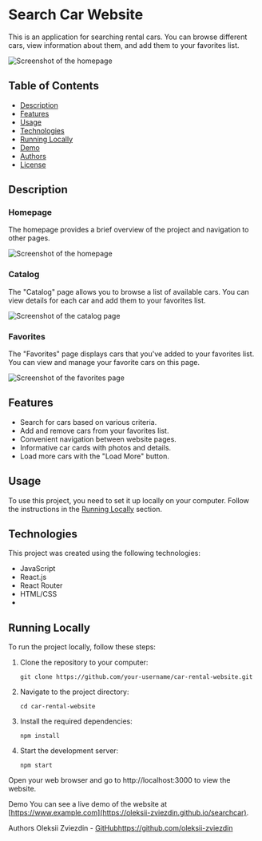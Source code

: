 # Search Car Website

This is an application for searching rental cars. You can browse different cars, view information about them, and add them to your favorites list.

![Screenshot of the homepage]([screenshots/home.png](https://ibb.co/QHQPvyS))

## Table of Contents

- [Description](#Description)
- [Features](#Features)
- [Usage](#Usage)
- [Technologies](#Technologies)
- [Running Locally](#Running-Locally)
- [Demo](#Demo)
- [Authors](#Authors)
- [License](#License)

## Description

### Homepage

The homepage provides a brief overview of the project and navigation to other pages.

![Screenshot of the homepage]([screenshots/home.png](https://ibb.co/QHQPvyS))

### Catalog

The "Catalog" page allows you to browse a list of available cars. You can view details for each car and add them to your favorites list.

![Screenshot of the catalog page]([screenshots/catalog.png](https://ibb.co/3rXF89S))

### Favorites

The "Favorites" page displays cars that you've added to your favorites list. You can view and manage your favorite cars on this page.

![Screenshot of the favorites page]([screenshots/favorites.png](https://ibb.co/HhkYJjW))

## Features

- Search for cars based on various criteria.
- Add and remove cars from your favorites list.
- Convenient navigation between website pages.
- Informative car cards with photos and details.
- Load more cars with the "Load More" button.

## Usage

To use this project, you need to set it up locally on your computer. Follow the instructions in the [Running Locally](#Running-Locally) section.

## Technologies

This project was created using the following technologies:

- JavaScript
- React.js
- React Router
- HTML/CSS
-

## Running Locally

To run the project locally, follow these steps:

1. Clone the repository to your computer:

   ```shell
   git clone https://github.com/your-username/car-rental-website.git

2. Navigate to the project directory:

   ```shell
   cd car-rental-website

2. Install the required dependencies:

   ```shell
   npm install
   
3. Start the development server:

   ```shell
   npm start

Open your web browser and go to http://localhost:3000 to view the website.

Demo
You can see a live demo of the website at [https://www.example.com](https://oleksii-zviezdin.github.io/searchcar).

Authors
Oleksii Zviezdin - [GitHub](https://github.com/oleksii-zviezdin)https://github.com/oleksii-zviezdin
